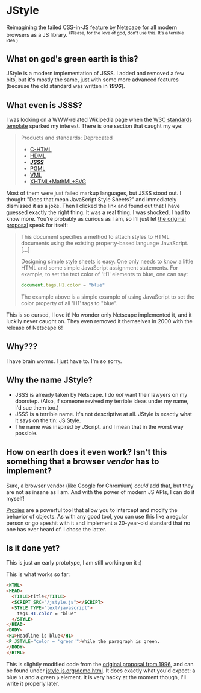 # JStyle

Reimagining the failed CSS-in-JS feature by Netscape for all modern browsers as a JS library. <sup>(Please, for the love of god, don't use this. It's a terrible idea.)</sup>

## What on god's green earth is this?

JStyle is a modern implementation of JSSS. I added and removed a few bits, but it's mostly the same, just with some more advanced features (because the old standard was written in ***1996***).

## What even is JSSS?

I was looking on a WWW-related Wikipedia page when the [W3C standards template](https://en.wikipedia.org/wiki/Template:W3C_standards) sparked my interest. There is one section that caught my eye:

> Products and standards: Deprecated
> 
> - [C-HTML](https://en.wikipedia.org/wiki/C-HTML)
> - [HDML](https://en.wikipedia.org/wiki/Handheld_Device_Markup_Language)
> - [***JSSS***](https://en.wikipedia.org/wiki/JavaScript_Style_Sheets)
> - [PGML](https://en.wikipedia.org/wiki/Precision_Graphics_Markup_Language)
> - [VML](https://en.wikipedia.org/wiki/Vector_Markup_Language)
> - [XHTML+MathML+SVG](https://en.wikipedia.org/wiki/XHTML%2BMathML%2BSVG)

Most of them were just failed markup languages, but JSSS stood out. I thought "Does that mean JavaScript Style Sheets?" and immediately dismissed it as a joke. Then I clicked the link and found out that I have guessed exactly the right thing. It was a real thing. I was shocked. I had to know more. You're probably as curious as I am, so I'll just let [the original proposal](https://www.w3.org/Submission/1996/1/WD-jsss-960822) speak for itself:

> This document specifies a method to attach styles to HTML documents using the existing property-based language JavaScript.
> [...]
> 
> Designing simple style sheets is easy. One only needs to know a little HTML and some simple JavaScript assignment statements. For example, to set the text color of 'H1' elements to blue, one can say:
> ```js
> document.tags.H1.color = "blue"
> ```
> The example above is a simple example of using JavaScript to set the color property of all 'H1' tags to "blue".

This is so cursed, I love it! No wonder only Netscape implemented it, and it luckily never caught on. They even removed it themselves in 2000 with the release of Netscape 6!

## Why???

I have brain worms. I just have to. I'm so sorry.

## Why the name JStyle?

- JSSS is already taken by Netscape. I do *not* want their lawyers on my doorstep. (Also, if someone revived my terrible ideas under my name, I'd sue them too.)
- JSSS is a terrible name. It's not descriptive at all. JStyle is exactly what it says on the tin: JS Style.
- The name was inspired by JScript, and I mean that in the worst way possible.

## How on earth does it even work? Isn't this something that a browser *vendor* has to implement?

Sure, a browser vendor (like Google for Chromium) *could* add that, but they are not as insane as I am. And with the power of modern JS APIs, I can do it myself!

[Proxies](https://developer.mozilla.org/en-US/docs/Web/JavaScript/Reference/Global_Objects/Proxy) are a powerful tool that allow you to intercept and modify the behavior of objects. As with any good tool, you can use this like a regular person or go apeshit with it and implement a 20-year-old standard that no one has ever heard of. I chose the latter.

## Is it done yet?

This is just an early prototype, I am still working on it :)

This is what works so far:

```html
<HTML>
<HEAD>
  <TITLE>title</TITLE>
  <SCRIPT SRC="/jstyle.js"></SCRIPT>
  <STYLE TYPE="text/javascript">
    tags.H1.color = "blue"
  </STYLE>
</HEAD>
<BODY>
<H1>Headline is blue</H1>
<P JSTYLE="color = 'green'">While the paragraph is green.
</BODY>
</HTML>
```

This is slightly modified code from the [original proposal from 1996](https://www.w3.org/Submission/1996/1/WD-jsss-960822), and can be found under [jstyle.js.org/demo.html](/demo.html). It does exactly what you'd expect: a blue `h1` and a green `p` element. It is very hacky at the moment though, I'll write it properly later.
